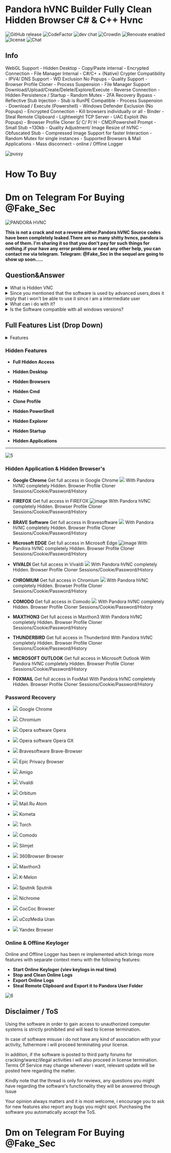 # Pandora hVNC Builder Fully Clean Hidden Browser C# & C++ Hvnc
![GitHub release](https://img.shields.io/github/release/ppy/osu.svg)
![CodeFactor](https://www.codefactor.io/repository/github/ppy/osu/badge)
![dev chat](https://discordapp.com/api/guilds/188630481301012481/widget.png?style=shield)
![Crowdin](https://d322cqt584bo4o.cloudfront.net/osu-web/localized.svg)
![Renovate enabled](https://img.shields.io/badge/renovate-enabled-brightgreen.svg)
![license](https://img.shields.io/github/license/mashape/apistatus.svg)
![Chat](https://badges.gitter.im/awesome-twitter-bots/Lobby.svg)

## Info 
WebGL Support - Hidden Desktop - Copy/Paste internal - Encrypted Connection - File Manager Internal - C#/C+ + (Native) Crypter Compatibility - IPV4/ DNS Support - WD Exclusion No Popups - Quality Support - Browser Profile Cloner - Process Suspension - File Manager Support Download/Upload/Create/Delete/Explore/Execute - Reverse Connection - Hidden Persistence / Startup - Random Mutex - 2FA Recovery Bypass - Reflective Stub Injection - Stub is RunPE Compatible - Process Suspension - Download / Execute (Powershell) - Windows Defender Exclusion (No Popups) - Encrypted Connection - Kill browsers individually or all - Binder - Steal Remote Clipboard - Lightweight TCP Server - UAC Exploit (No Popups) - Browser Profile Cloner S/ C/ P/ H - CMD/Powershell Prompt - Small Stub ~130kb - Quality Adjustment/ Image Resize of hVNC - Obfuscated Stub - Compressed Image Support for faster Interaction - Random Mutex for single instances - Supported Browsers & Mail Applications - Mass disconnect - online / Offline Logger

![pussy](https://user-images.githubusercontent.com/106186548/170246684-b8e2db66-9b06-4836-aa03-97857aa01178.gif)
# How To Buy
# Dm on Telegram For Buying @Fake_Sec

![PANDORA HVNC](https://imgur.com/a/6CT1NSn)

**This is not a crack and not a reverse either.Pandora hVNC Source codes have been completely leaked.There are so many shitty hvncs, pandora is one of them. I'm sharing it so that you don't pay for such things for nothing.if your have any error problems or need any other help, you can contact me via telegram. Telegram: @Fake_Sec in the sequel are going to show up soon.....**
## Question&Answer
<details>
<summary>What is Hidden VNC</summary>
Hidden VNC is technique used by most advanced users, and by fark the most exiciting way to manage your Computer System hidden without interacting with the main desktop at all, simply because it creates a new hidden desktop.
  </details>

 <details>
<summary>Since you mentioned that the software is used by advanced users,does it imply that i won't be able to use it since i am a intermediate user </summary>
Absolutely not, the software is desinged for intermediate users as well allowing you with click of a button to manage your computer systems.
  </details>

<details>
<summary>What can i do with it?</summary>
Once the Hidden VNC is installed on your remote computer,you will be able to interact with it sliently without any pop ups.
  </details>

<details>
<summary>Is the Software compatible with all windows versions?</summary>
**Yes it is compatible with all Windows Versions 32/64 bit except Windows Xp and Vista.
  </details>


## Full Features List (Drop Down)
<details>
<summary>Features</summary>
  
- WebGL Support
  
- Hidden Desktop
  
- Copy/Paste internal
  
- Encrypted Connection
  
- File Manager Internal
  
- C#/C+ + (Native) Crypter Compatibility
  
- IPV4/ DNS Support
  
- WD Exclusion No Popups
  
- Quality Support
  
- Browser Profile Cloner
  
- Process Suspension
  
- File Manager Support Download/Upload/Create/Delete/Explore/Execute
  
- Reverse Connection
  
- Hidden Persistence / Startup
  
- Random Mutex
  
- 2FA Recovery Bypass
  
- Reflective Stub Injection
  
- Stub is RunPE Compatible
  
- Process Suspension
  
- Download / Execute (Powershell)
  
- Windows Defender Exclusion (No Popups)
  
- Encrypted Connection
  
- Kill browsers individually or all
  
- Binder
  
- Steal Remote Clipboard
  
- Lightweight TCP Server
  
- UAC Exploit (No Popups)
  
- Browser Profile Cloner S/ C/ P/ H
  
- CMD/Powershell Prompt
  
- Small Stub ~130kb
  
- Quality Adjustment/ Image Resize of hVNC
  
- Obfuscated Stub
  
- Compressed Image Support for faster Interaction
  
- Random Mutex for single instances
  
* Supported Browsers & Mail Applications
  
* Mass disconnect
  
* Online / Offline Logger
  
  </details>
  
### Hidden Features

 * **Full Hidden Access**
  
 * **Hidden Desktop**
  
 * **Hidden Browsers**

 * **Hidden Cmd**

 * **Clone Profile**

 * **Hidden PowerShell**

 * **Hidden Explorer**

 * **Hidden Startup**

 * **Hidden Applications**
***
![5](https://user-images.githubusercontent.com/106186548/170246840-9fad2f46-4262-426f-aa14-f9b186ec6514.PNG)

### Hidden Application & Hidden Browser's
- **Google Chrome** Get full access in Google Chrome ![](https://hiddenvnc.com/img/chrome-icon.png) With Pandora hVNC completely Hidden. Browser Profile Cloner Sessions/Cookie/Password/History

- **FIREFOX** Get full access in FIREFOX ![image](https://user-images.githubusercontent.com/106186548/170239551-a05b60f0-2a91-4b17-aeff-87d8cbad5d20.png)
 With Pandora hVNC completely Hidden. Browser Profile Cloner Sessions/Cookie/Password/History

- **BRAVE Software** Get full access in Bravesoftware ![](https://hiddenvnc.com/img/brave-icon.png) With Pandora hVNC completely Hidden. Browser Profile Cloner Sessions/Cookie/Password/History

- **Microsoft EDGE** Get full access in Microsoft Edge ![image](https://user-images.githubusercontent.com/106186548/170240454-e865762a-09df-44e6-92ad-f5c0fa3a5fa0.png) With Pandora hVNC completely Hidden. Browser Profile Cloner Sessions/Cookie/Password/History

- **VIVALDI** Get full access in Vivaldi ![](https://hiddenvnc.com/img/vivaldi-icon.png) With Pandora hVNC completely Hidden. Browser Profile Cloner Sessions/Cookie/Password/History

- **CHROMIUM** Get full access in Chromium ![](https://hiddenvnc.com/img/chromium-icon.png) With Pandora hVNC completely Hidden. Browser Profile Cloner Sessions/Cookie/Password/History

- **COMODO** Get full access in Comodo ![](https://hiddenvnc.com/img/comodo-icon.png) With Pandora hVNC completely Hidden. Browser Profile Cloner Sessions/Cookie/Password/History

- **MAXTHON3** Get full access in Maxthon3 With Pandora hVNC completely Hidden. Browser Profile Cloner Sessions/Cookie/Password/History

- **THUNDERBIRD** Get full access in Thunderbird With Pandora hVNC completely Hidden. Browser Profile Cloner Sessions/Cookie/Password/History

- **MICROSOFT OUTLOOK** Get full access in Microsoft Outlook With Pandora hVNC completely Hidden. Browser Profile Cloner Sessions/Cookie/Password/History

- **FOXMAIL** Get full access in FoxMail With Pandora hVNC completely Hidden. Browser Profile Cloner Sessions/Cookie/Password/History


### Password Recovery
-   ![](https://hiddenvnc.com/img/chrome-icon.png)  Google Chrome
-   ![](https://hiddenvnc.com/img/chromium-icon.png)  Chromium
-   ![](https://hiddenvnc.com/img/opera-icon.png)  Opera software Opera
-   ![](https://hiddenvnc.com/img/opera-gx-icon.png)  Opera software Opera GX
-   ![](https://hiddenvnc.com/img/brave-icon.png)  Bravesoftware Brave-Browser
-   ![](https://hiddenvnc.com/img/epic-privacy-browser-icon.png)  Epic Privacy Browser
-   ![](https://hiddenvnc.com/img/amigo-icon.png)  Amigo
-   ![](https://hiddenvnc.com/img/vivaldi-icon.png)  Vivaldi

-   ![](https://hiddenvnc.com/img/orbitum-icon.png)  Orbitum
-   ![](https://hiddenvnc.com/img/mail-ru-atom-icon.png)  Mail.Ru Atom
-   ![](https://hiddenvnc.com/img/kometa-icon.png)  Kometa
-   ![](https://hiddenvnc.com/img/torch-icon.png)  Torch
-   ![](https://hiddenvnc.com/img/comodo-icon.png)  Comodo
-   ![](https://hiddenvnc.com/img/slimjet-icon.png)  Slimjet
-   ![](https://hiddenvnc.com/img/360browser-icon.png)  360Browser Browser

-   ![](https://hiddenvnc.com/img/maxthon-icon.png)  Maxthon3
-   ![](https://hiddenvnc.com/img/k-melon-icon.png)  K-Melon
-   ![](https://hiddenvnc.com/img/sputnik-icon.png)  Sputnik Sputnik
-   ![](https://hiddenvnc.com/img/nichrome-icon.png)  Nichrome
-   ![](https://hiddenvnc.com/img/coccoc-icon.png)  CocCoc Browser
-   ![](https://hiddenvnc.com/img/uCozMedia-icon.png)  uCozMedia Uran
-   ![](https://hiddenvnc.com/img/yandex-icon.png)  Yandex Browser 

### Online  & Offline Keyloger
Online and Offline Logger has been re implemented which brings more features with separate context menu with the following features:
* **Start Online Keyloger {viev keylogs in real time}**
* **Stop and Clean Online Logs**
* **Export Online Logs**
* **Steal Remote Clipboard and Export it to Pandora User Folder**

![6](https://user-images.githubusercontent.com/106186548/170246846-919f28f9-2e7d-4c82-a88c-fea9d637a55e.PNG)

## Disclaimer / ToS
Using the software in order to gain access to unauthorized computer systems is strictly prohibited and will lead to license termination.

In case of software misuse i do not have any kind of association with your activity, futhermore i will proceed terminating your license.

In addition, if the software is posted to third party forums for cracking/warez/illegal activities i will also proceed in license termination. Terms Of Service may change whenever i want, relevant update will be posted here regarding the matter.

Kindly note that the thread is only for reviews, any questions you might have regarding the software's functionality they will be answered through Issue

Your opinion always matters and it is most welcome, i encourage you to ask for new features also report any bugs you might spot. Purchasing the software you automatically accept the ToS.


# Dm on Telegram For Buying @Fake_Sec
